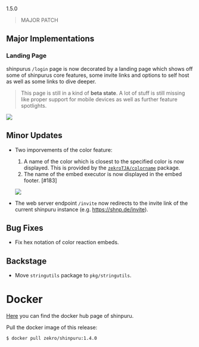 1.5.0

> MAJOR PATCH

## Major Implementations

### Landing Page

shinpurus `/login` page is now decorated by a landing page which shows off some of shinpurus core features, some invite links and options to self host as well as some links to dive deeper.

> This page is still in a kind of **beta state**. A lot of stuff is still missing like proper support for mobile devices as well as further feature spotlights.

![](https://i.imgur.com/4V6VVab.gif)

## Minor Updates

- Two imporvements of the color feature:  
  1. A name of the color which is closest to the specified color is now displayed. This is provided by the [`zekroTJA/colorname`](https://github.com/zekroTJA/colorname) package.
  2. The name of the embed executor is now displayed in the embed footer. [#183]

  ![](https://i.imgur.com/4dzBN8z.png)

- The web server endpoint `/invite` now redirects to the invite link of the current shinpuru instance (e.g. https://shnp.de/invite).

## Bug Fixes

- Fix hex notation of color reaction embeds.

## Backstage

- Move `stringutils` package to `pkg/stringutils`.

# Docker

[Here](https://hub.docker.com/r/zekro/shinpuru) you can find the docker hub page of shinpuru.

Pull the docker image of this release:
```
$ docker pull zekro/shinpuru:1.4.0
```